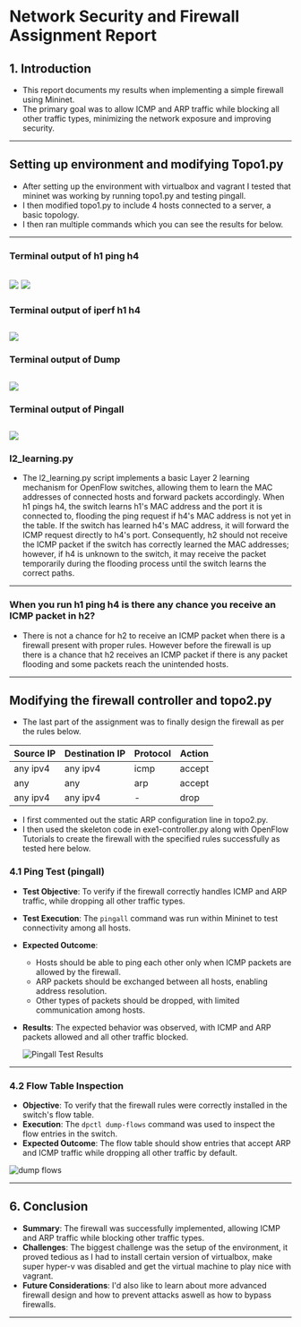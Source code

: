 # Network Security and Firewall Assignment Report

## 1. Introduction
- This report documents my results when implementing a simple firewall using Mininet.
- The primary goal was to allow ICMP and ARP traffic while blocking all other traffic types, minimizing the network exposure and improving security.
---

## Setting up environment and modifying Topo1.py
- After setting up the environment with virtualbox and vagrant I tested that mininet was working by running topo1.py and testing pingall.
- I then modified topo1.py to include 4 hosts connected to a server, a basic topology.
- I then ran multiple commands which you can see the results for below.
---
### Terminal output of h1 ping h4
![](Capture.PNG)
![](Capture2.PNG)
---

### Terminal output of iperf h1 h4
![](Capture3.PNG)
---

### Terminal output of Dump
![](Capture4.PNG)
---

### Terminal output of Pingall
![](Capture5.PNG)
---

### l2_learning.py
- The l2_learning.py script implements a basic Layer 2 learning mechanism for OpenFlow switches, allowing them to learn the MAC addresses of connected hosts and forward packets accordingly. When h1 pings h4, the switch learns h1's MAC address and the port it is connected to, flooding the ping request if h4's MAC address is not yet in the table. If the switch has learned h4's MAC address, it will forward the ICMP request directly to h4's port. Consequently, h2 should not receive the ICMP packet if the switch has correctly learned the MAC addresses; however, if h4 is unknown to the switch, it may receive the packet temporarily during the flooding process until the switch learns the correct paths.
---
### When you run h1 ping h4 is there any chance you receive an ICMP packet in h2?
- There is not a chance for h2 to receive an ICMP packet when there is a firewall present with proper rules. However before the firewall is up there is a chance that h2 receives an ICMP packet if there is any packet flooding and some packets reach the unintended hosts.

--- 
## Modifying the firewall controller and topo2.py
- The last part of the assignment was to finally design the firewall as per the rules below.

| Source IP   | Destination IP | Protocol | Action |
|-------------|----------------|----------|--------|
| any ipv4    | any ipv4       | icmp     | accept |
| any         | any            | arp      | accept |
| any ipv4    | any ipv4       | -        | drop   |

- I first commented out the static ARP configuration line in topo2.py.
- I then used the skeleton code in exe1-controller.py along with OpenFlow Tutorials to create the firewall with the specified rules successfully as tested here below. 

### 4.1 Ping Test (pingall)
- **Test Objective**: To verify if the firewall correctly handles ICMP and ARP traffic, while dropping all other traffic types.
- **Test Execution**: The `pingall` command was run within Mininet to test connectivity among all hosts.
- **Expected Outcome**:
  - Hosts should be able to ping each other only when ICMP packets are allowed by the firewall.
  - ARP packets should be exchanged between all hosts, enabling address resolution.
  - Other types of packets should be dropped, with limited communication among hosts.
- **Results**: The expected behavior was observed, with ICMP and ARP packets allowed and all other traffic blocked.

  ![Pingall Test Results](Capture11.PNG)
  
---

### 4.2 Flow Table Inspection
- **Objective**: To verify that the firewall rules were correctly installed in the switch's flow table.
- **Execution**: The `dpctl dump-flows` command was used to inspect the flow entries in the switch.
- **Expected Outcome**: The flow table should show entries that accept ARP and ICMP traffic while dropping all other traffic by default.

![dump flows](Capture10.PNG)

---

## 6. Conclusion
- **Summary**: The firewall was successfully implemented, allowing ICMP and ARP traffic while blocking other traffic types.
- **Challenges**: The biggest challenge was the setup of the environment, it proved tedious as I had to install certain version of virtualbox, make super hyper-v was disabled and get the virtual machine to play nice with vagrant.
- **Future Considerations**: I'd also like to learn about more advanced firewall design and how to prevent attacks aswell as how to bypass firewalls.
---


